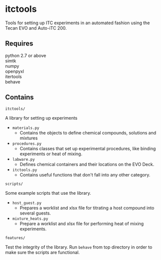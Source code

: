 itctools
=========
Tools for setting up ITC experiments in an automated fashion using the Tecan EVO and Auto-iTC 200.

Requires
--------
python 2.7 or above  
simtk  
numpy  
openpyxl  
itertools  
behave

Contains
--------
`itctools/`

A library for setting up experiments

  - `materials.py`
    - Contains the objects to define chemical compounds, solutions and mixtures
  - `procedures.py`
    - Contains classes that set up experimental procedures, like binding experiments or heat of mixing.
  - `labware.py`
    - Defines chemical containers and their locations on the EVO Deck.
  - `itctools.py`
    - Contains useful functions that don't fall into any other category. 

`scripts/`

Some example scripts that use the library.

  - `host_guest.py`
    - Prepares a worklist and xlsx file for titrating a host compound into several guests.
  - `mixture_heats.py`
    - Prepare a worklist and xlsx file for performing heat of mixing experiments.
    
`features/`

Test the integrity of the library. Run `behave` from top directory in order to make sure the scripts are functional.
